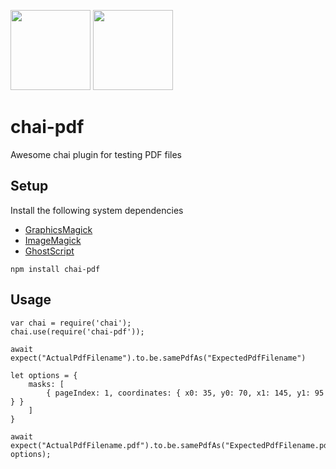 <img src="https://avatars1.githubusercontent.com/u/1515293?s=280&v=4" height="128"> <img src="https://upload.wikimedia.org/wikipedia/commons/thumb/8/87/PDF_file_icon.svg/833px-PDF_file_icon.svg.png" height="128">

# chai-pdf

Awesome chai plugin for testing PDF files

## Setup

Install the following system dependencies

-   [GraphicsMagick](http://www.graphicsmagick.org/README.html)
-   [ImageMagick](https://imagemagick.org/script/download.php)
-   [GhostScript](https://www.ghostscript.com/download.html)

```
npm install chai-pdf
```

## Usage

```
var chai = require('chai');
chai.use(require('chai-pdf'));

await expect("ActualPdfFilename").to.be.samePdfAs("ExpectedPdfFilename")

let options = {
    masks: [
        { pageIndex: 1, coordinates: { x0: 35, y0: 70, x1: 145, y1: 95 } }
    ]
}

await expect("ActualPdfFilename.pdf").to.be.samePdfAs("ExpectedPdfFilename.pdf", options);
```
